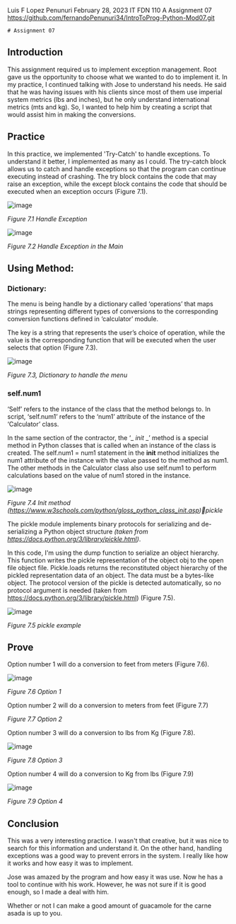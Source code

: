 
Luis F Lopez Penunuri
February 28, 2023
IT FDN 110 A
Assignment 07
https://github.com/fernandoPenunuri34/IntroToProg-Python-Mod07.git
	
	# Assignment 07

## Introduction
This assignment required us to implement exception management. Root gave us the opportunity to choose what we wanted to do to implement it. In my practice, I continued talking with Jose to understand his needs. He said that he was having issues with his clients since most of them use imperial system metrics (lbs and inches), but he only understand international metrics (mts and kg). So, I wanted to help him by creating a script that would assist him in making the conversions.

## Practice
In this practice, we implemented 'Try-Catch' to handle exceptions. To understand it better, I implemented as many as I could. The try-catch block allows us to catch and handle exceptions so that the program can continue executing instead of crashing. The try block contains the code that may raise an exception, while the except block contains the code that should be executed when an exception occurs (Figure 7.1).



![image](https://user-images.githubusercontent.com/1307961/222068755-9796f316-943a-460b-8e66-5ec62eff02fd.png)







*Figure 7.1 Handle Exception*




![image](https://user-images.githubusercontent.com/1307961/222068785-3cd8a1b0-f5cd-427f-9f64-54843841a351.png)








*Figure 7.2 Handle Exception in the Main*


 
## Using Method:
### Dictionary: 
The menu is being handle by a dictionary called ‘operations’ that maps strings representing different types of conversions to the corresponding conversion functions defined in ‘calculator’ module. 

The key is a string that represents the user’s choice of operation, while the value is the corresponding function that will be executed when the user selects that option (Figure 7.3).



![image](https://user-images.githubusercontent.com/1307961/222068861-ea4ef812-32a1-43d6-a3d4-2d6e013031cc.png)

*Figure 7.3, Dictionary to handle the menu*


### self.num1
‘Self’ refers to the instance of the class that the method belongs to. In script, ‘self.num1’ refers to the ‘num1’ attribute of the instance of the ‘Calculator’ class. 

In the same section of the contractor, the ‘_ _init_ _’ method is a special method in Python classes that is called when an instance of the class is created. The self.num1 = num1 statement in the __init__ method initializes the num1 attribute of the instance with the value passed to the method as num1.
The other methods in the Calculator class also use self.num1 to perform calculations based on the value of num1 stored in the instance.






![image](https://user-images.githubusercontent.com/1307961/222068885-8471415f-17e9-42b8-83bc-1ba519961996.png)
















*Figure 7.4 Init method (https://www.w3schools.com/python/gloss_python_class_init.asp)pickle*

The pickle module implements binary protocols for serializing and de-serializing a Python object structure *(taken from https://docs.python.org/3/library/pickle.html)*.

In this code, I'm using the dump function to serialize an object hierarchy. This function writes the pickle representation of the object obj to the open file object file.
Pickle.loads returns the reconstituted object hierarchy of the pickled representation data of an object. The data must be a bytes-like object. The protocol version of the pickle is detected automatically, so no protocol argument is needed (taken from https://docs.python.org/3/library/pickle.html) (Figure 7.5).







![image](https://user-images.githubusercontent.com/1307961/222068927-779f4cce-a79b-4a09-b400-415498c2f0a9.png)









*Figure 7.5 pickle example*







## Prove 
Option number 1 will do a conversion to feet from meters (Figure 7.6).






![image](https://user-images.githubusercontent.com/1307961/222068976-17725c69-a395-4e15-9a4e-ae205da362c9.png)










*Figure 7.6 Option 1*

Option number 2 will do a conversion to meters from feet (Figure 7.7)
















*Figure 7.7 Option 2*


Option number 3 will do a conversion to lbs from Kg (Figure 7.8).






![image](https://user-images.githubusercontent.com/1307961/222069050-69a77ca0-8f0f-425b-b454-c05cc1775a8b.png)










*Figure 7.8 Option 3*

Option number 4 will do a conversion to Kg from lbs (Figure 7.9)








![image](https://user-images.githubusercontent.com/1307961/222069092-b296b8ce-9337-4a36-80f5-b8d2fec19708.png)








*Figure 7.9 Option 4*



## Conclusion
This was a very interesting practice. I wasn't that creative, but it was nice to search for this information and understand it. On the other hand, handling exceptions was a good way to prevent errors in the system. I really like how it works and how easy it was to implement.

Jose was amazed by the program and how easy it was use. Now he has a tool to continue with his work. However, he was not sure if it is good enough, so I made a deal with him.




Whether or not I can make a good amount of guacamole for the carne asada is up to you. 
